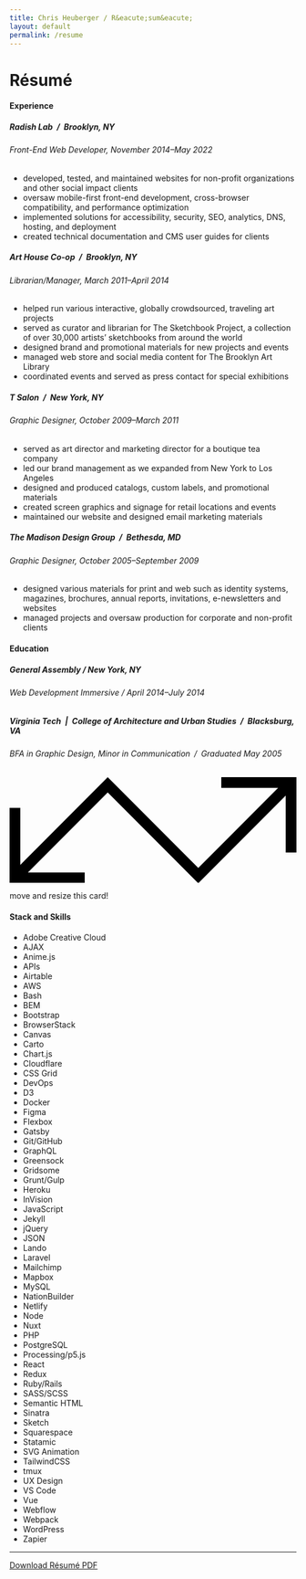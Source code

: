 ```yaml
---
title: Chris Heuberger / R&eacute;sum&eacute;
layout: default
permalink: /resume
---
```


<div class="main-content">
  <div class="resume-content">

  <h1 class="page-title">R&eacute;sum&eacute;</h1>

  <div class="spacer-small"></div>

  <div class="resume-section-header-wrapper">
    <h4 class="resume resume-section-header">Experience</h4>
  </div>

  <h5 class="resume-header">Radish Lab / Brooklyn, NY</h5>
  <h6 class="resume-subheader">Front-End Web Developer, November 2014&ndash;May 2022</h6>
  <ul class="resume-ul">
    <li>developed, tested, and maintained websites for non-profit organizations and other social impact clients</li>
    <li>oversaw mobile-first front-end development, cross-browser compatibility, and performance optimization</li>
    <li>implemented solutions for accessibility, security, SEO, analytics, DNS, hosting, and deployment</li>
    <li>created technical documentation and CMS user guides for clients</li>
  </ul>

  <h5 class="resume-header">Art House Co-op / Brooklyn, NY</h5>
  <h6 class="resume-subheader">Librarian/Manager, March 2011&ndash;April 2014</h6>
  <ul class="resume-ul">
    <li>helped run various interactive, globally crowdsourced, traveling art projects</li>
    <li>served as curator and librarian for The Sketchbook Project, a collection of over 30,000 artists’ sketchbooks from around the world</li>
    <li>designed brand and promotional materials for new projects and events</li>
    <li>managed web store and social media content for The Brooklyn Art Library</li>
    <li>coordinated events and served as press contact for special exhibitions</li>
  </ul>

  <h5 class="resume-header">T Salon / New York, NY</h5>
  <h6 class="resume-subheader">Graphic Designer, October 2009&ndash;March 2011</h6>
  <ul class="resume-ul">
    <li>served as art director and marketing director for a boutique tea company</li>
    <li>led our brand management as we expanded from New York to Los Angeles</li>
    <li>designed and produced catalogs, custom labels, and promotional materials</li>
    <li>created screen graphics and signage for retail locations and events</li>
    <li>maintained our website and designed email marketing materials</li>
  </ul>

  <h5 class="resume-header">The Madison Design Group / Bethesda, MD</h5>
  <h6 class="resume-subheader">Graphic Designer, October 2005&ndash;September 2009</h6>
  <ul class="resume-ul">
    <li>designed various materials for print and web such as identity systems, magazines, brochures, annual reports, invitations, e-newsletters and websites</li>
    <li>managed projects and oversaw production for corporate and non-profit clients</li>
  </ul>

  <div class="resume-section-header-wrapper">
    <h4 class="resume resume-section-header">Education</h4>
  </div>

  <h5 class="resume-header">General Assembly / New York, NY</h5>
  <h6 class="resume-subheader">Web Development Immersive / April 2014&ndash;July 2014</h6>

  <h5 class="resume-header">Virginia Tech | College of Architecture and Urban Studies / Blacksburg, VA</h5>
  <h6 class="resume-subheader">BFA in Graphic Design, Minor in Communication / Graduated May 2005</h6>

  <div class="spacer-small"></div>

  <div class="ui-card">
    <div class="ui-card-inner">
      <div class="ui-instructions"><svg class="ui-svg" xmlns="http://www.w3.org/2000/svg" viewBox="0 0 1280.14 472.06"><polygon points="944.84 0 944.84 47.9 1198.34 47.9 842.1 404.14 471.09 33.12 471.09 33.13 438.06 .1 47.9 390.26 47.9 136.76 0 136.76 0 472.06 335.3 472.06 335.3 424.16 81.8 424.16 438.02 67.94 824 453.91 824.01 453.9 842.08 471.96 1232.24 81.8 1232.24 335.3 1280.14 335.3 1280.14 0 944.84 0"/></svg><p class="ui-instructions-text">move and resize this card!</p></div>
      <h4 class="ui-card-title">Stack and Skills</h4>
      <ul class="tools-list">
        <li class="tool">Adobe Creative Cloud</li>
        <li class="tool">AJAX</li>
        <li class="tool">Anime.js</li>
        <li class="tool">APIs</li>
        <li class="tool">Airtable</li>
        <li class="tool">AWS</li>
        <li class="tool">Bash</li>
        <li class="tool">BEM</li>
        <li class="tool">Bootstrap</li>
        <li class="tool">BrowserStack</li>
        <li class="tool">Canvas</li>
        <li class="tool">Carto</li>
        <li class="tool">Chart.js</li>
        <li class="tool">Cloudflare</li>
        <li class="tool">CSS Grid</li>
        <li class="tool">DevOps</li>
        <li class="tool">D3</li>
        <li class="tool">Docker</li>
        <li class="tool">Figma</li>
        <li class="tool">Flexbox</li>
        <li class="tool">Gatsby</li>
        <li class="tool">Git/GitHub</li>
        <li class="tool">GraphQL</li>
        <li class="tool">Greensock</li>
        <li class="tool">Gridsome</li>
        <li class="tool">Grunt/Gulp</li>
        <li class="tool">Heroku</li>
        <li class="tool">InVision</li>
        <li class="tool">JavaScript</li>
        <li class="tool">Jekyll</li>
        <li class="tool">jQuery</li>
        <li class="tool">JSON</li>
        <li class="tool">Lando</li>
        <li class="tool">Laravel</li>
        <li class="tool">Mailchimp</li>
        <li class="tool">Mapbox</li>
        <li class="tool">MySQL</li>
        <li class="tool">NationBuilder</li>
        <li class="tool">Netlify</li>
        <li class="tool">Node</li>
        <li class="tool">Nuxt</li>
        <li class="tool">PHP</li>
        <li class="tool">PostgreSQL</li>
        <li class="tool">Processing/p5.js</li>
        <li class="tool">React</li>
        <li class="tool">Redux</li>
        <li class="tool">Ruby/Rails</li>
        <li class="tool">SASS/SCSS</li>
        <li class="tool">Semantic HTML</li>
        <li class="tool">Sinatra</li>
        <li class="tool">Sketch</li>
        <li class="tool">Squarespace</li>
        <li class="tool">Statamic</li>
        <li class="tool">SVG Animation</li>
        <li class="tool">TailwindCSS</li>
        <li class="tool">tmux</li>
        <li class="tool">UX Design</li>
        <li class="tool">VS Code</li>
        <li class="tool">Vue</li>
        <li class="tool">Webflow</li>
        <li class="tool">Webpack</li>
        <li class="tool">WordPress</li>
        <li class="tool">Zapier</li>
      </ul>
    </div>
  </div>

  <hr/>
  <p class="resume-text-link-wrapper"><a class="text-link" href="/assets/docs/chris-heuberger-resume-2022.pdf" target="_blank" rel="noopener">Download R&eacute;sum&eacute; PDF</a></p>    
  </div>

</div>